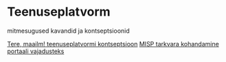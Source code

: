 # Teenuseplatvorm

mitmesugused kavandid ja kontseptsioonid

[Tere, maailm! teenuseplatvormi kontseptsioon](Hello)
[MISP tarkvara kohandamine portaali vajadusteks](MISP)
